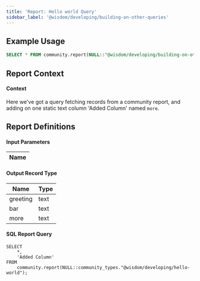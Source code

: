 ```yaml
---
title: 'Report: Hello world Query'
sidebar_label: '@wisdom/developing/building-on-other-queries'
---
```



## Example Usage

```sql
SELECT * FROM community.report(NULL::"@wisdom/developing/building-on-other-queries");
```


## Report Context



#### Context
Here we've got a query fetching records from a community report, and adding on one static text column 'Added Column' named `more`.


## Report Definitions

#### Input Parameters


| Name                                               |
|----------------------------------------------------|



#### Output Record Type


| Name                           | Type                 |
|--------------------------------|----------------------|
| greeting                       | text                 |
| bar                            | text                 |
| more                           | text                 |



#### SQL Report Query

```
SELECT
    *,
    'Added Column'
FROM
    community.report(NULL::community_types."@wisdom/developing/hello-world");

```

    